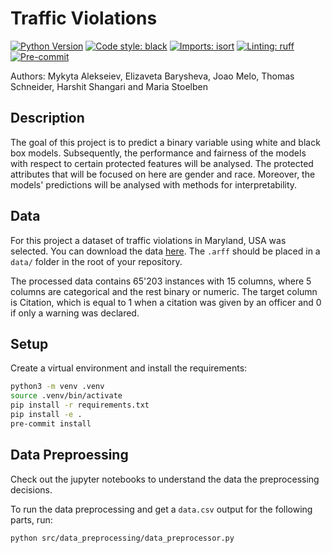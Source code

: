 # Traffic Violations
[![Python Version](https://img.shields.io/badge/python-3.9%20%7C%203.10-blue.svg)]()
[![Code style: black](https://img.shields.io/badge/code%20style-black-000000.svg)](https://github.com/psf/black)
[![Imports: isort](https://img.shields.io/badge/%20imports-isort-%231674b1?style=flat&labelColor=ef8336)](https://pycqa.github.io/isort/)
[![Linting: ruff](https://img.shields.io/endpoint?url=https://raw.githubusercontent.com/charliermarsh/ruff/main/assets/badge/v2.json)](https://github.com/astral-sh/ruff)
[![Pre-commit](https://img.shields.io/badge/pre--commit-enabled-informational?logo=pre-commit&logoColor=white)](https://github.com/stlbnmaria/project-fairness-interpretability/blob/main/.pre-commit-config.yaml)

Authors: Mykyta Alekseiev, Elizaveta Barysheva, Joao Melo, Thomas Schneider, Harshit Shangari and Maria Stoelben

## Description
The goal of this project is to predict a binary variable using white and black box models. Subsequently, the performance and fairness of the models with respect to certain protected features will be analysed. The protected attributes that will be focused on here are gender and race. Moreover, the models' predictions will be analysed with methods for interpretability.

## Data
For this project a dataset of traffic violations in Maryland, USA was selected. You can download the data [here](https://www.openml.org/search?type=data&status=active&sort=runs&order=desc&id=42345). The `.arff` should be placed in a `data/` folder in the root of your repository.

The processed data contains 65'203 instances with 15 columns, where 5 columns are categorical and the rest binary or numeric. The target column is Citation, which is equal to 1 when a citation was given by an officer and 0 if only a warning was declared.

## Setup
Create a virtual environment and install the requirements:
```bash
python3 -m venv .venv
source .venv/bin/activate
pip install -r requirements.txt
pip install -e .
pre-commit install
```

## Data Preproessing
Check out the jupyter notebooks to understand the data the preprocessing decisions.

To run the data preprocessing and get a `data.csv` output for the following parts, run:
```bash
python src/data_preprocessing/data_preprocessor.py
```
